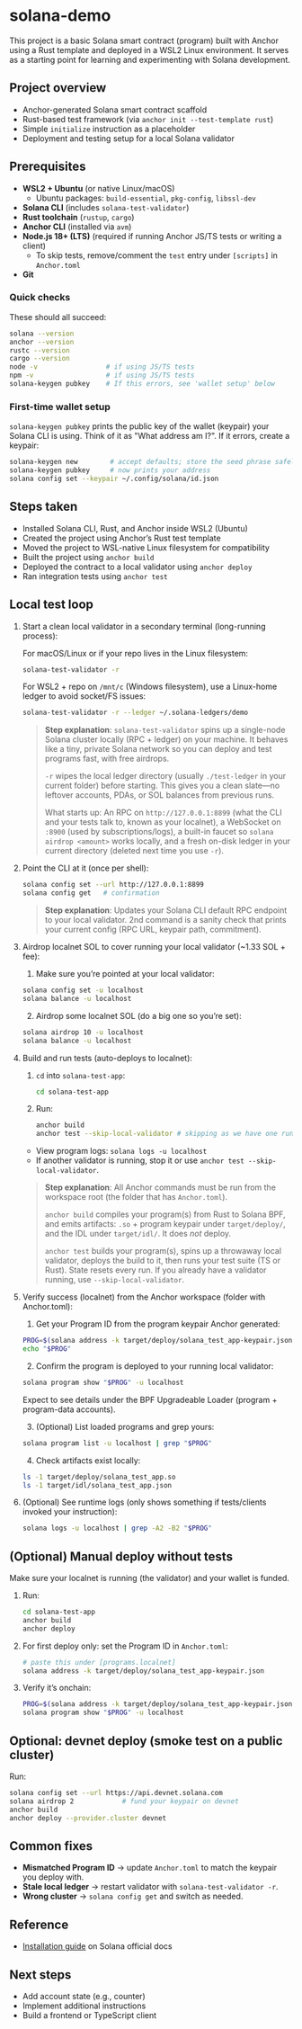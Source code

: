 # solana-demo

This project is a basic Solana smart contract (program) built with Anchor using a Rust template and deployed in a WSL2 Linux environment. It serves as a starting point for learning and experimenting with Solana development.

## Project overview

- Anchor-generated Solana smart contract scaffold
- Rust-based test framework (via `anchor init --test-template rust`)
- Simple `initialize` instruction as a placeholder
- Deployment and testing setup for a local Solana validator

## Prerequisites

- **WSL2 + Ubuntu** (or native Linux/macOS)
  - Ubuntu packages: `build-essential`, `pkg-config`, `libssl-dev`
- **Solana CLI** (includes `solana-test-validator`)
- **Rust toolchain** (`rustup`, `cargo`)
- **Anchor CLI** (installed via `avm`)
- **Node.js 18+ (LTS)** (required if running Anchor JS/TS tests or writing a client)
  - To skip tests, remove/comment the `test` entry under `[scripts]` in `Anchor.toml`
- **Git**

### Quick checks

These should all succeed:

```bash
solana --version
anchor --version
rustc --version
cargo --version
node -v                 # if using JS/TS tests
npm -v                  # if using JS/TS tests
solana-keygen pubkey    # If this errors, see 'wallet setup' below
```

### First-time wallet setup 

`solana-keygen pubkey` prints the public key of the wallet (keypair) your Solana CLI is using. Think of it as "What address am I?". If it errors, create a keypair:

```bash
solana-keygen new        # accept defaults; store the seed phrase safely
solana-keygen pubkey     # now prints your address
solana config set --keypair ~/.config/solana/id.json
```

## Steps taken

- Installed Solana CLI, Rust, and Anchor inside WSL2 (Ubuntu)
- Created the project using Anchor’s Rust test template
- Moved the project to WSL-native Linux filesystem for compatibility
- Built the project using `anchor build`
- Deployed the contract to a local validator using `anchor deploy`
- Ran integration tests using `anchor test`

## Local test loop

1. Start a clean local validator in a secondary terminal (long-running process):

    For macOS/Linux or if your repo lives in the Linux filesystem:

    ```bash
    solana-test-validator -r
    ```

    For WSL2 + repo on `/mnt/c` (Windows filesystem), use a Linux-home ledger to avoid socket/FS issues:

    ```bash
    solana-test-validator -r --ledger ~/.solana-ledgers/demo
    ```

    > **Step explanation**: `solana-test-validator` spins up a single-node Solana cluster locally (RPC + ledger) on your machine. It behaves like a tiny, private Solana network so you can deploy and test programs fast, with free airdrops.
    >
    > `-r` wipes the local ledger directory (usually `./test-ledger` in your current folder) before starting. This gives you a clean slate—no leftover accounts, PDAs, or SOL balances from previous runs.
    >
    >What starts up: An RPC on `http://127.0.0.1:8899` (what the CLI and your tests talk to, known as your localnet), a WebSocket on `:8900` (used by subscriptions/logs), a built-in faucet so `solana airdrop <amount>` works locally, and a fresh on-disk ledger in your current directory (deleted next time you use `-r`).

2. Point the CLI at it (once per shell):

    ```bash
    solana config set --url http://127.0.0.1:8899
    solana config get   # confirmation
    ```

    > **Step explanation**: Updates your Solana CLI default RPC endpoint to your local validator. 2nd command is a sanity check that prints your current config (RPC URL, keypair path, commitment).

3. Airdrop localnet SOL to cover running your local validator (~1.33 SOL + fee):

    1. Make sure you’re pointed at your local validator:

    ```bash
    solana config set -u localhost
    solana balance -u localhost
    ```

    2. Airdrop some localnet SOL (do a big one so you’re set):

    ```bash
    solana airdrop 10 -u localhost
    solana balance -u localhost
    ```
4. Build and run tests (auto-deploys to localnet):

    1. `cd` into `solana-test-app`:

        ```bash
        cd solana-test-app
        ```

    2. Run:

        ```bash
        anchor build
        anchor test --skip-local-validator # skipping as we have one running from step 1
        ```

      - View program logs: `solana logs -u localhost`
      - If another validator is running, stop it or use `anchor test --skip-local-validator`.

    > **Step explanation**: All Anchor commands must be run from the workspace root (the folder that has `Anchor.toml`). 
    >
    > `anchor build` compiles your program(s) from Rust to Solana BPF, and emits artifacts: `.so` + program keypair under `target/deploy/`, and the IDL under `target/idl/`. It does *not* deploy. 
    >
    > `anchor test` builds your program(s), spins up a throwaway local validator, deploys the build to it, then runs your test suite (TS or Rust). State resets every run. If you already have a validator running, use `--skip-local-validator`.

5. Verify success (localnet) from the Anchor workspace (folder with Anchor.toml):

    1. Get your Program ID from the program keypair Anchor generated:

    ```bash
    PROG=$(solana address -k target/deploy/solana_test_app-keypair.json)
    echo "$PROG"
    ```

    2. Confirm the program is deployed to your running local validator:
    
    ```bash
    solana program show "$PROG" -u localhost
    ```

    Expect to see details under the BPF Upgradeable Loader (program + program-data accounts).

    3. (Optional) List loaded programs and grep yours:

    ```bash
    solana program list -u localhost | grep "$PROG"
    ```

    4. Check artifacts exist locally:

    ```bash
    ls -1 target/deploy/solana_test_app.so
    ls -1 target/idl/solana_test_app.json
    ```

5. (Optional) See runtime logs (only shows something if tests/clients invoked your instruction):

    ```bash
    solana logs -u localhost | grep -A2 -B2 "$PROG"
    ```

## (Optional) Manual deploy without tests

Make sure your localnet is running (the validator) and your wallet is funded.

1. Run:

    ```bash
    cd solana-test-app
    anchor build
    anchor deploy
    ```

2. For first deploy only: set the Program ID in `Anchor.toml`:

    ```bash
    # paste this under [programs.localnet]
    solana address -k target/deploy/solana_test_app-keypair.json
    ```

3. Verify it’s onchain:

    ```bash
    PROG=$(solana address -k target/deploy/solana_test_app-keypair.json)
    solana program show "$PROG" -u localhost
    ```

## Optional: devnet deploy (smoke test on a public cluster)

Run:

```bash
solana config set --url https://api.devnet.solana.com
solana airdrop 2            # fund your keypair on devnet
anchor build
anchor deploy --provider.cluster devnet
```

## Common fixes

- **Mismatched Program ID** → update `Anchor.toml` to match the keypair you deploy with.
- **Stale local ledger** → restart validator with `solana-test-validator -r`.
- **Wrong cluster** → `solana config get` and switch as needed.

## Reference

- [Installation guide](https://solana.com/docs/intro/installation) on Solana official docs

## Next steps

- Add account state (e.g., counter)
- Implement additional instructions
- Build a frontend or TypeScript client
